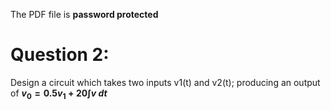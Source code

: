 The PDF file is **password protected**

# Question 2:

Design a circuit which takes two inputs v1(t) and v2(t); 
producing an output of ****$v_0 = 0.5v_1 + 20 \int v \ dt$****
